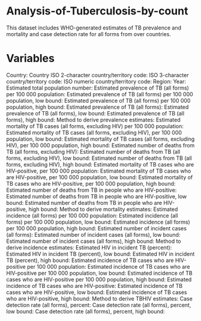 # Analysis-of-Tuberculosis-by-count
This dataset includes WHO-generated estimates of TB prevalence and mortality and case detection rate for all forms from over countries.

# Variables
Country: Country
ISO 2-character country/territory code:
ISO 3-character country/territory code:
ISO numeric country/territory code:
Region:
Year:
Estimated total population number:
Estimated prevalence of TB (all forms) per 100 000 population:
Estimated prevalence of TB (all forms) per 100 000 population, low bound:
Estimated prevalence of TB (all forms) per 100 000 population, high bound:
Estimated prevalence of TB (all forms):
Estimated prevalence of TB (all forms), low bound:
Estimated prevalence of TB (all forms), high bound:
Method to derive prevalence estimates:
Estimated mortality of TB cases (all forms, excluding HIV) per 100 000 population:
Estimated mortality of TB cases (all forms, excluding HIV), per 100 000 population, low bound:
Estimated mortality of TB cases (all forms, excluding HIV), per 100 000 population, high bound:
Estimated number of deaths from TB (all forms, excluding HIV):
Estimated number of deaths from TB (all forms, excluding HIV), low bound:
Estimated number of deaths from TB (all forms, excluding HIV), high bound:
Estimated mortality of TB cases who are HIV-positive, per 100 000 population:
Estimated mortality of TB cases who are HIV-positive, per 100 000 population, low bound:
Estimated mortality of TB cases who are HIV-positive, per 100 000 population, high bound:
Estimated number of deaths from TB in people who are HIV-positive:
Estimated number of deaths from TB in people who are HIV-positive, low bound:
Estimated number of deaths from TB in people who are HIV-positive, high bound:
Method to derive mortality estimates:
Estimated incidence (all forms) per 100 000 population:
Estimated incidence (all forms) per 100 000 population, low bound:
Estimated incidence (all forms) per 100 000 population, high bound:
Estimated number of incident cases (all forms):
Estimated number of incident cases (all forms), low bound:
Estimated number of incident cases (all forms), high bound:
Method to derive incidence estimates:
Estimated HIV in incident TB (percent):
Estimated HIV in incident TB (percent), low bound:
Estimated HIV in incident TB (percent), high bound:
Estimated incidence of TB cases who are HIV-positive per 100 000 population:
Estimated incidence of TB cases who are HIV-positive per 100 000 population, low bound:
Estimated incidence of TB cases who are HIV-positive per 100 000 population, high bound:
Estimated incidence of TB cases who are HIV-positive:
Estimated incidence of TB cases who are HIV-positive, low bound:
Estimated incidence of TB cases who are HIV-positive, high bound:
Method to derive TBHIV estimates:
Case detection rate (all forms), percent:
Case detection rate (all forms), percent, low bound:
Case detection rate (all forms), percent, high bound:
